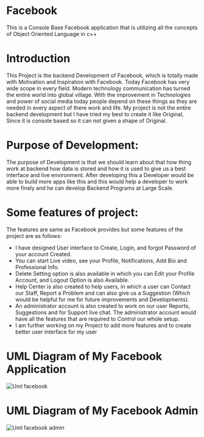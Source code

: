 # Facebook
This is a Console Base Facebook application that is utilizing all the concepts of Object Oriented Language in c++
# Introduction
This Project is the backend Development of Facebook, which is totally made with Motivation
and Inspiration with Facebook. Today Facebook has very wide scope in every field. Modern
technology communication has turned the entire world into global village. With the
improvement in Technologies and power of social media today people depend on these
things as they are needed in every aspect of there work and life. My project is not the entire
backend development but I have tried my best to create it like Original, Since it is console
based so it can not given a shape of Original.
# Purpose of Development:
The purpose of Development is that we should learn about that how thing work at backend
how data is stored and how it is used to give us a best interface and live environment. After
developing this a Developer would be able to build more apps like this and this would help a
developer to work more finely and he can develop Backend Programs at Large Scale. 
# Some features of project:
 The features are same as Facebook provides but some features of the project are as
follows:
* I have designed User interface to Create, Login, and forgot Password of your
account Created.
* You can start Live video, see your Profile, Notifications, Add Bio and Professional
Info.
* Delete Setting option is also available in which you can Edit your Profile Account,
 and Logout Option is also Available.
* Help Center is also created to help users, in which a user can Contact our Staff,
Report a Problem and can also give us a Suggestion (Which would be helpful for me
for future improvements and Developments).
* An administrator account is also created to work on our user Reports, Suggestions
and for Support live chat. The administrator account would have all the features
that are required to Control our whole setup.
* I am further working on my Project to add more features and to create better user
interface for my user
# UML Diagram of My Facebook Application
![Uml facebook](https://github.com/AhmedBilalSSG/Facebook/assets/110194946/ad47d5f7-516a-48c9-943b-d86cc6e5003b)
# UML Diagram of My Facebook Admin
![Uml facebook admin](https://github.com/AhmedBilalSSG/Facebook/assets/110194946/e61881d6-4d5c-4e78-b62c-b817ee0e43b0)
